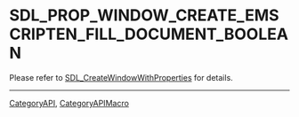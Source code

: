 # SDL_PROP_WINDOW_CREATE_EMSCRIPTEN_FILL_DOCUMENT_BOOLEAN

Please refer to [SDL_CreateWindowWithProperties](SDL_CreateWindowWithProperties) for details.

----
[CategoryAPI](CategoryAPI), [CategoryAPIMacro](CategoryAPIMacro)

